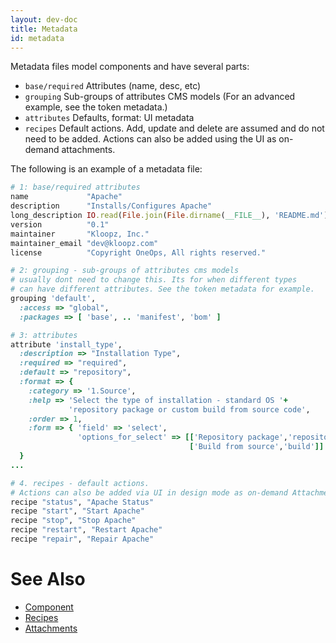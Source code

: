 ```yaml
---
layout: dev-doc
title: Metadata
id: metadata
---
```


Metadata files model components and have several parts:

* `base/required` Attributes (name, desc, etc)
* `grouping` Sub-groups of attributes CMS models (For an advanced example, see the token metadata.)
* `attributes` Defaults, format: UI metadata
* `recipes` Default actions. Add, update and delete are assumed and do not need to be added. Actions can also be added using the UI as on-demand attachments.

The following is an example of a metadata file:

~~~ruby
# 1: base/required attributes
name             "Apache"
description      "Installs/Configures Apache"
long_description IO.read(File.join(File.dirname(__FILE__), 'README.md'))
version          "0.1"
maintainer       "Kloopz, Inc."
maintainer_email "dev@kloopz.com"
license          "Copyright OneOps, All rights reserved."

# 2: grouping - sub-groups of attributes cms models
# usually dont need to change this. Its for when different types 
# can have different attributes. See the token metadata for example.
grouping 'default',
  :access => "global",
  :packages => [ 'base', .. 'manifest', 'bom' ]

# 3: attributes
attribute 'install_type',
  :description => "Installation Type",
  :required => "required",
  :default => "repository",
  :format => {
    :category => '1.Source',
    :help => 'Select the type of installation - standard OS '+
             'repository package or custom build from source code',
    :order => 1,
    :form => { 'field' => 'select', 
               'options_for_select' => [['Repository package','repository'],
                                        ['Build from source','build']] }
  }
...

# 4. recipes - default actions. 
# Actions can also be added via UI in design mode as on-demand Attachments. 
recipe "status", "Apache Status"
recipe "start", "Start Apache"
recipe "stop", "Stop Apache"
recipe "restart", "Restart Apache"
recipe "repair", "Repair Apache"
~~~

# See Also

* <a href="/developer/key-concepts/index.html">Component</a>
* <a href="/developer/key-concepts/index.html">Recipes</a>
* <a href="/developer/references/attachments.html">Attachments</a>

